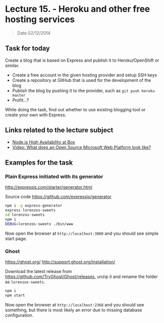 # Lecture 15. - Heroku and other free hosting services

> Date 02/12/2014


## Task for today

Create a blog that is based on Express and publish it to Heroku/OpenShift or similar.

* Create a free account in the given hosting provider and setup SSH keys
* Create a repository at GitHub that is used for the development of the blog
* Publish the blog by pushing it to the provider, such as `git push heroku master`
* Profit...?

While doing the task, find out whether to use existing blogging tool or create your own with Express.

## Links related to the lecture subject

* [Node.js High Availability at Box](http://tech.blog.box.com/2014/06/node-js-high-availability-at-box/ "Node.js High Availability at Box")
* [Video: What does an Open Source Microsoft Web Platform look like?](https://www.youtube.com/watch?v=VTyiVWAh6v0 "What does an Open Source Microsoft Web Platform look like?")

## Examples for the task

### Plain Express initiated with its generator

http://expressjs.com/starter/generator.html

Source code https://github.com/expressjs/generator

```sh
npm i -g express-generator
express lorenzos-sweets
cd lorenzos-sweets
npm i
DEBUG=lorenzos-sweets ./bin/www
```

Now open the browser at `http://localhost:3000` and you should see simple start page.

### Ghost

https://ghost.org/
http://support.ghost.org/installation/

Download the latest release from https://github.com/TryGhost/Ghost/releases,
unzip it and rename the folder as `lorenzos-sweets`.

```sh
npm i
npm start
```

Now open the browser at `http://localhost:2368` and you should see something,
but there is most likely an error due to missing database configuration.


